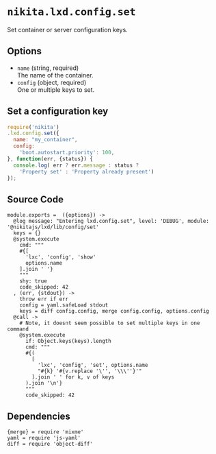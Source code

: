 
# `nikita.lxd.config.set`

Set container or server configuration keys.

## Options

* `name` (string, required)   
  The name of the container.
* `config` (object, required)   
  One or multiple keys to set.

## Set a configuration key

```js
require('nikita')
.lxd.config.set({
  name: "my_container",
  config:
    'boot.autostart.priority': 100,
}, function(err, {status}) {
  console.log( err ? err.message : status ?
    'Property set' : 'Property already present')
});
```

## Source Code

    module.exports =  ({options}) ->
      @log message: "Entering lxd.config.set", level: 'DEBUG', module: '@nikitajs/lxd/lib/config/set'
      keys = {}
      @system.execute
        cmd: """
        #{[
          'lxc', 'config', 'show'
          options.name
        ].join ' '}
        """
        shy: true
        code_skipped: 42
      , (err, {stdout}) ->
        throw err if err
        config = yaml.safeLoad stdout
        keys = diff config.config, merge config.config, options.config
      @call ->
        # Note, it doesnt seem possible to set multiple keys in one command
        @system.execute
          if: Object.keys(keys).length
          cmd: """
          #{(
            [
              'lxc', 'config', 'set', options.name
              "#{k} '#{v.replace '\'', '\\\''}'"
            ].join ' ' for k, v of keys
          ).join '\n'}
          """
          code_skipped: 42
        

## Dependencies

    {merge} = require 'mixme'
    yaml = require 'js-yaml'
    diff = require 'object-diff'
